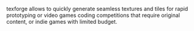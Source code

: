 texforge allows to quickly generate seamless textures and tiles for rapid prototyping or video games coding competitions that require original content, or indie games with limited budget.